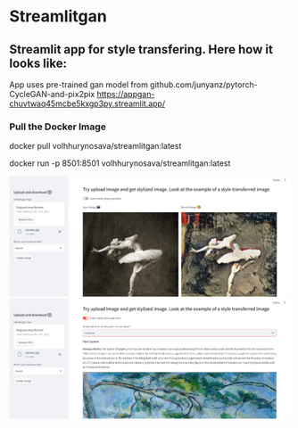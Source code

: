 # Streamlitgan
## Streamlit app for style transfering. Here how it looks like:
App uses pre-trained gan model from github.com/junyanz/pytorch-CycleGAN-and-pix2pix
https://appgan-chuvtwaq45mcbe5kxgp3py.streamlit.app/
### Pull the Docker Image
docker pull volhhurynosava/streamlitgan:latest

docker run -p 8501:8501 volhhurynosava/streamlitgan:latest

![Example](https://github.com/volh-hurynosava/streamlitgan/blob/main/imgs/example.png)
![Example1](https://github.com/volh-hurynosava/streamlitgan/blob/main/imgs/example1.png)
